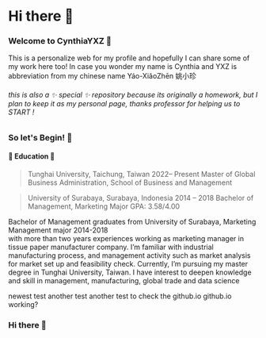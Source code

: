 # Hi there 👋

### Welcome to CynthiaYXZ 👻

This is a personalize web for my profile and hopefully I can share some of my work here too!
In case you wonder my name is Cynthia and YXZ is abbreviation from my chinese name Yáo-XiǎoZhēn 姚小珍 
###### this is also a ✨ _special_ ✨ repository because its originally a homework, but I plan to keep it as my personal page, thanks professor for helping us to START !


### So let's Begin! 🚀
#### 🏫 Education 🏫
> Tunghai University, Taichung, Taiwan	2022– Present
    Master of Global Business Administration, School of Business and Management

> University of Surabaya, Surabaya, Indonesia 	2014 – 2018
    Bachelor of Management, Marketing Major
    GPA: 3.58/4.00




Bachelor of Management graduates from University of Surabaya, Marketing Management major     2014-2018  
 with more than two years experiences working as marketing manager in tissue paper manufacturer company. I’m familiar with industrial manufacturing process, and management activity such as market analysis for market set up and feasibility check. Currently, I’m pursuing my master degree in Tunghai University, Taiwan. I have interest to deepen knowledge and skill in management, manufacturing, global trade and data science


newest test
another test
another test to check the github.io
github.io working?

### Hi there 👋

<!--
**CynthiaYXZ/CynthiaYXZ** is a ✨ _special_ ✨ repository because its `README.md` (this file) appears on your GitHub profile.

Here are some ideas to get you started:

- 🔭 I’m currently working on ...
- 🌱 I’m currently learning ...
- 👯 I’m looking to collaborate on ...
- 🤔 I’m looking for help with ...
- 💬 Ask me about ...
- 📫 How to reach me: ...
- 😄 Pronouns: ...
- ⚡ Fun fact: ...